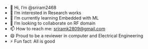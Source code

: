 - 👋 Hi, I’m @sriram2468
- 👀 I’m interested in Research works 
- 🌱 I’m currently learning Embedded with ML
- 💞️ I’m looking to collaborate on RF domain
- 📫 How to reach me: sriramk2809@gmail.com 
- 😄 Proud to be a reviewer in  computer and Electrical Engineering  
- ⚡ Fun fact: All is good

<!---
sriram2468/sriram2468 is a ✨ special ✨ repository because its `README.md` (this file) appears on your GitHub profile.
You can click the Preview link to take a look at your changes.
--->
